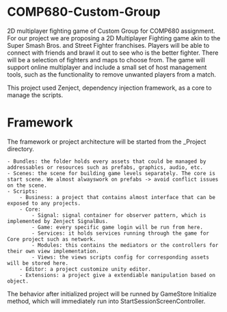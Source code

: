 # COMP680-Custom-Group
2D multiplayer fighting game of Custom Group for COMP680 assignment. For our project we are proposing a 2D Multiplayer Fighting game akin to the Super Smash Bros. and Street Fighter franchises. Players will be able to connect with friends and brawl it out to see who is the better fighter. There will be a selection of fighters and maps to choose from. The game will support online multiplayer and include a small set of host management tools, such as the functionality to remove unwanted players from a match.

This project used Zenject, dependency injection framework, as a core to manage the scripts.

# Framework
The framework or project architecture will be started from the _Project directory.

    - Bundles: the folder holds every assets that could be managed by addressables or resources such as prefabs, graphics, audio, etc.
    - Scenes: the scene for building game levels separately. The core is start scene. We almost alwayswork on prefabs -> avoid conflict issues on the scene.
    - Scripts:
        - Business: a project that contains almost interface that can be exposed to any projects.
        - Core:
            - Signal: signal container for observer pattern, which is implemented by Zenject SignalBus.
            - Game: every specific game login will be run from here.
            - Services: it holds services running through the game for Core project such as network.
            - Modules: this contains the mediators or the controllers for their own view implementation. 
            - Views: the views scripts config for corresponding assets will be stored here.
        - Editor: a project customize unity editor.
        - Extensions: a project give a extendiable manipulation based on object.

The behavior after initialized project will be runned by GameStore Initialize method, which will immediately run into StartSessionScreenController.